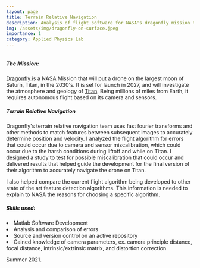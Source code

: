 ```yaml
---
layout: page
title: Terrain Relative Navigation
description: Analysis of flight software for NASA's dragonfly mission to Titan.
img: /assets/img/dragonfly-on-surface.jpeg
importance: 1
category: Applied Physics Lab
---
```


<div class="row">
    <div class="col-sm mt-3 mt-md-0">
        <img class="img-fluid rounded z-depth-1" src="{{ '/assets/img/dragonfly-on-surface.jpeg' | relative_url }}" alt="" title="example image"/>
    </div>
</div>
<h5 id="skills-used-">The Mission:</h5>
<a href="https://dragonfly.jhuapl.edu/"> Dragonfly </a> is a NASA Mission that will put a drone on the largest moon of Saturn, Titan, in the 2030's. It is set for launch in 2027, and will investigate the atmosphere and geology of <a href="https://dragonfly.jhuapl.edu/Why-Titan/"> Titan</a>. Being millions of miles from Earth, it requires autonomous flight based on its camera and sensors.

<div class="row">
    <div class="col-sm mt-3 mt-md-0">
        <img class="img-fluid rounded z-depth-1" src="{{ '/assets/img/dragonfly-landing.png' | relative_url }}" alt="" title="example image"/>
    </div>
</div>

<h5 id="skills-used-">Terrain Relative Navigation</h5>
Dragonfly's terrain relative navigation team uses fast fourier transforms and other methods to match features between subsequent images to accurately determine position and velocity. I analyzed the flight algorithm for errors that could occur due to camera and sensor miscalibration, which could occur due to the harsh conditions during liftoff and while on Titan. I designed a study to test for possible miscalibration that could occur and delivered results that helped guide the development for the final version of their algorithm to accurately navigate the drone on Titan.


I also helped compare the current flight algorithm being developed to other state of the art feature detection algorithms. This information is needed to explain to NASA the reasons for choosing a specific algorithm.

<h5 id="skills-used-">Skills used:</h5>
<li>Matlab Software Development</li>
<li>Analysis and comparison of errors</li>
<li>Source and version control on an active repository</li>
<li>Gained knowledge of camera parameters, ex. camera principle distance, focal distance, intrinsic/extrinsic matrix, and distortion correction</li>


Summer 2021.
